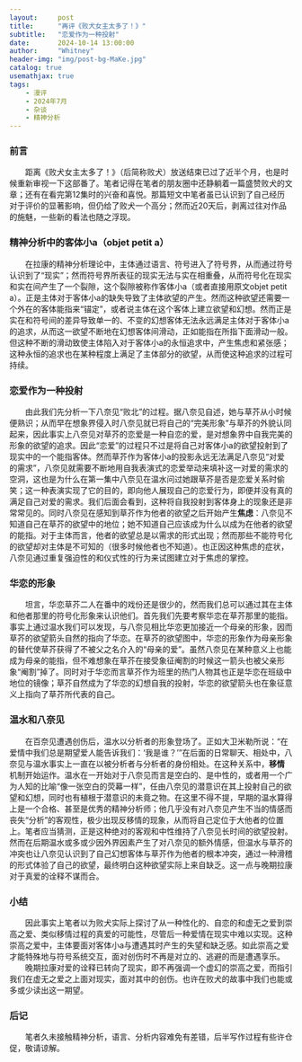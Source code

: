 ```yaml
---
layout:     post
title:      "再评《败犬女主太多了！》"
subtitle:   "恋爱作为一种投射"
date:       2024-10-14 13:00:00
author:     "Whitney"
header-img: "img/post-bg-MaKe.jpg"
catalog: true
usemathjax: true
tags:
    - 漫评
    - 2024年7月
    - 杂谈
    - 精神分析
---
```

### 前言
&emsp;&emsp;距离《败犬女主太多了！》（后简称败犬）放送结束已过了近半个月，也是时候重新审视一下这部番了。笔者记得在笔者的朋友圈中还静躺着一篇盛赞败犬的文章；还有在看完第12集时的兴奋和喜悦。那篇短文中笔者虽已认识到了自己经历对于评价的显著影响，但仍给了败犬一个高分；然而近20天后，剥离过往对作品的施魅，一些新的看法也随之浮现。

### 精神分析中的客体小a（objet petit a）
&emsp;&emsp;在拉康的精神分析理论中，主体通过语言、符号进入了符号界，从而通过符号认识到了“现实”；然而符号界所表征的现实无法与实在相重叠，从而符号化在现实和实在间产生了一个裂隙，这个裂隙被称作客体小a（或者直接用原文objet petit a）。正是主体对于客体小a的缺失导致了主体欲望的产生。然而这种欲望还需要一个外在的客体能指来“锚定”，或者说主体在这个客体上建立欲望和幻想。然而正是实在和符号间的差异导致单一的、不变的幻想客体无法永远满足主体对于客体小a的追求，从而这一欲望不断地在幻想客体间滑动，正如能指在所指下面滑动一般。但这种不断的滑动致使主体陷入对于客体小a的永恒追求中，产生焦虑和紧张感；这种永恒的追求也在某种程度上满足了主体部分的欲望，从而使这种追求的过程可持续。

### 恋爱作为一种投射
&emsp;&emsp;由此我们先分析一下八奈见“败北”的过程。据八奈见自述，她与草芥从小时候便熟识；从而早在想象界侵入时八奈见就已将自己的“完美形象”与草芥的外貌认同起来，因此事实上八奈见对草芥的恋爱是一种自恋的爱，是对想象界中自我完美的形象的欲望的追求。因此“恋爱”的过程只不过是将自己对客体小a的欲望投射到了现实中的一个能指客体。然而草芥作为客体小a的投影永远无法满足八奈见“对爱的需求”，八奈见就需要不断地用自我表演式的恋爱举动来填补这一对爱的需求的空洞，这也是为什么在第一集中八奈见在温水问过她跟草芥是否是恋爱关系时偷笑；这一种表演实现了它的目的，即向他人展现自己的恋爱行为，即便并没有真的满足自己对爱的需求。我们后面会看到，这种将自我投射到客体身上的现象还是非常常见的。同时八奈见在感知到草芥作为他者的欲望之后开始产生**焦虑**：八奈见不知道自己在草芥的欲望中的地位；她不知道自己应该成为什么以成为在他者的欲望的能指。对于主体而言，他者的欲望总是以需求的形式出现；然而那些不能符号化的欲望却对主体是不可知的（很多时候他者也不知道）。也正因这种焦虑的症状，八奈见通过重复强迫性的和仪式性的行为来试图建立对于焦虑的掌控。

### 华恋的形象
&emsp;&emsp;坦言，华恋草芥二人在番中的戏份还是很少的，然而我们总可以通过其在主体和他者那里的符号化形象来认识他们。首先我们先要考察华恋在草芥那里的能指。事实上通过温水我们可以发现，与八奈见相比华恋更加接近一个母亲的形象，因而草芥的欲望箭头自然的指向了华恋。在草芥的欲望图中，华恋的形象作为母亲形象的替代使草芥获得了不被父之名介入的“母亲的爱”。虽然八奈见在某种意义上也能成为母亲的能指，但不难想象在草芥在接受象征阉割的时候这一箭头也被父亲形象“阉割”掉了。同时对于华恋而言草芥作为班里的热门人物其也正是华恋在班级中地位的镜像；草芥自然成为了华恋的幻想自我的投射，华恋的欲望箭头也在象征意义上指向了草芥所代表的自己。

### 温水和八奈见
&emsp;&emsp;在百奈见遭遇创伤后，温水以分析者的形象登场了。正如大卫米勒所说：“在爱情中我们总是期望爱人能告诉我们：‘我是谁？’”在后面的日常聊天、相处中，八奈见与温水事实上一直在以被分析者与分析者的身份相处。在这种关系中，**移情** 机制开始运作。温水在一开始对于八奈见而言是空白的、是中性的，或者用一个广为人知的比喻“像一张空白的荧幕一样”，任由八奈见的潜意识在其上投射自己的欲望和幻想，同时也有植根于潜意识的未竟之物。在这里不得不提，早期的温水算得上是一个合格、甚至是优秀的精神分析师；他几乎没有对八奈见产生不当的情感而丧失“分析”的客观性，极少出现反移情的现象，从而将自己定位于大他者的位置上。笔者应当猜测，正是这种绝对的客观和中性维持了八奈见长时间的欲望投射。然而在后期温水或多或少因外界因素产生了对八奈见的额外情感，但温水与草芥的冲突也让八奈见认识到了自己幻想客体与草芥作为他者的根本冲突，通过一种滑稽的形式体验了自己的欲望，最终明白这种欲望实际上来自缺乏。这一点与晚期拉康对于真爱的诠释不谋而合。

### 小结
&emsp;&emsp;因此事实上笔者以为败犬实际上探讨了从一种性化的、自恋的和虚无之爱到崇高之爱、类似移情过程的真爱的可能性，尽管后一种爱情在现实中难以实现。这种崇高之爱中，主体要面对客体小a与遭遇其时产生的失望和缺乏感。如此崇高之爱才能特殊地与符号系统交互，面对创伤时不再是对立的、逃避的而是遭遇享乐。
<br>
&emsp;&emsp;晚期拉康对爱的诠释已转向了现实，即不再强调一个虚幻的崇高之爱，而指引我们在虚无之爱之上面对现实，面对其中的创伤。也许在败犬的故事中我们也能或多或少读出这一期望。

### 后记 
&emsp;&emsp;笔者久未接触精神分析，语言、分析内容难免有差错，后半写作过程有些许仓促，敬请谅解。